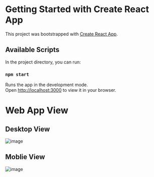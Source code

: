 # Getting Started with Create React App

This project was bootstrapped with [Create React App](https://github.com/facebook/create-react-app).

## Available Scripts

In the project directory, you can run:

### `npm start`

Runs the app in the development mode.\
Open [http://localhost:3000](http://localhost:3000) to view it in your browser.

# Web App View
## Desktop View
![image](https://user-images.githubusercontent.com/108619671/201465000-f9327e43-3b4d-4ea9-9c0f-f843d2e9f5f5.png)
## Moblie View
![image](https://user-images.githubusercontent.com/108619671/201465069-072f2c5d-527a-475b-937b-1d028a04e49e.png)
